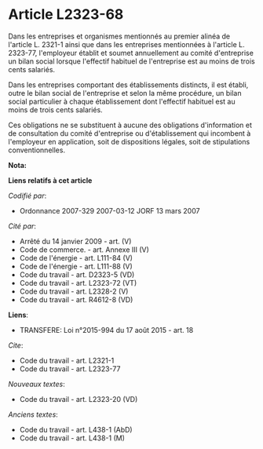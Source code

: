 # Article L2323-68

Dans les entreprises et organismes mentionnés au premier alinéa de l'article L. 2321-1 ainsi que dans les entreprises
mentionnées à l'article L. 2323-77, l'employeur établit et soumet annuellement au comité d'entreprise un bilan social lorsque
l'effectif habituel de l'entreprise est au moins de trois cents salariés.

Dans les entreprises comportant des établissements distincts, il est établi, outre le bilan social de l'entreprise et selon
la même procédure, un bilan social particulier à chaque établissement dont l'effectif habituel est au moins de trois cents
salariés.

Ces obligations ne se substituent à aucune des obligations d'information et de consultation du comité d'entreprise ou
d'établissement qui incombent à l'employeur en application, soit de dispositions légales, soit de stipulations
conventionnelles.

**Nota:**



**Liens relatifs à cet article**

_Codifié par_:

  - Ordonnance 2007-329 2007-03-12 JORF 13 mars 2007

_Cité par_:

  - Arrêté du 14 janvier 2009 - art. (V)
  - Code de commerce. - art. Annexe III (V)
  - Code de l'énergie - art. L111-84 (V)
  - Code de l'énergie - art. L111-88 (V)
  - Code du travail - art. D2323-5 (VD)
  - Code du travail - art. L2323-72 (VT)
  - Code du travail - art. L2328-2 (V)
  - Code du travail - art. R4612-8 (VD)

**Liens**:

  - TRANSFERE: Loi n°2015-994 du 17 août 2015 - art. 18

_Cite_:

  - Code du travail - art. L2321-1
  - Code du travail - art. L2323-77

_Nouveaux textes_:

  - Code du travail - art. L2323-20 (VD)

_Anciens textes_:

  - Code du travail - art. L438-1 (AbD)
  - Code du travail - art. L438-1 (M)
